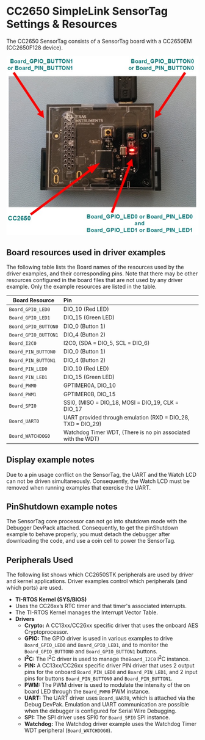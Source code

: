﻿# CC2650 SimpleLink SensorTag Settings & Resources

The CC2650 SensorTag consists of a SensorTag board with a CC2650EM
(CC2650F128 device).

![](./images/CC2650STK.jpg "CC2650 SensorTag")

## Board resources used in driver examples

The following table lists the Board names of the resources used by
the driver examples, and their corresponding pins.  Note that there may be
other resources configured in the board files that are not used by any
driver example.  Only the example resources are listed in the table.

  |Board Resource|Pin|
  |--------------|:---|
  |`Board_GPIO_LED0`|DIO_10 (Red LED)|
  |`Board_GPIO_LED1`|DIO_15 (Green LED)|
  |`Board_GPIO_BUTTON0`|DIO_0 (Button 1)|
  |`Board_GPIO_BUTTON1`|DIO_4 (Button 2)|
  |`Board_I2C0`|I2C0, (SDA = DIO_5, SCL = DIO_6)|
  |`Board_PIN_BUTTON0`|DIO_0 (Button 1)|
  |`Board_PIN_BUTTON1`|DIO_4 (Button 2)|
  |`Board_PIN_LED0`|DIO_10 (Red LED)|
  |`Board_PIN_LED1`|DIO_15 (Green LED)|
  |`Board_PWM0`|GPTIMER0A, DIO_10|
  |`Board_PWM1`|GPTIMER0B, DIO_15|
  |`Board_SPI0`|SSI0, (MISO = DIO_18, MOSI = DIO_19, CLK = DIO_17|
  |`Board_UART0`|UART provided through emulation (RXD = DIO_28, TXD = DIO_29)|
  |`Board_WATCHDOG0`|Watchdog Timer WDT, (There is no pin associated with the WDT)|

## Display example notes

Due to a pin usage conflict on the SensorTag, the UART and the Watch LCD
can not be driven simultaneously. Consequently, the Watch LCD must be removed
when running examples that exercise the UART.

## PinShutdown example notes

The SensorTag core processor can not go into shutdown mode with the Debugger DevPack attached.
Consequently, to get the pinShutdown example to behave properly, you must detach the debugger
after downloading the code, and use a coin cell to power the SensorTag.

## Peripherals Used

The following list shows which CC2650STK peripherals are used by
driver and kernel applications. Driver examples control which peripherals (and which ports) are used.

* __TI-RTOS Kernel (SYS/BIOS)__
* Uses the CC26xx’s RTC timer and that timer's associated interrupts.
* The TI-RTOS Kernel manages the Interrupt Vector Table.
* __Drivers__
    * __Crypto:__ A CC13xx/CC26xx specific driver that uses the onboard AES Cryptoprocessor.
    * __GPIO:__ The GPIO driver is used in various examples to drive `Board_GPIO_LED0` and `Board_GPIO_LED1`, and to monitor the `Board_GPIO_BUTTON0` and `Board_GPIO_BUTTON1` buttons.
    * __I<sup>2</sup>C:__ The I<sup>2</sup>C driver is used to manage the`Board_I2C0` I<sup>2</sup>C instance.
    * __PIN:__ A CC13xx/CC26xx specific driver PIN driver that uses 2 output pins for the onboard `Board_PIN_LED0` and `Board_PIN_LED1`, and 2 input pins for buttons `Board_PIN_BUTTON0` and `Board_PIN_BUTTON1`.
    * __PWM:__ The PWM driver is used to modulate the intensity of the on board LED through the `Board_PWM0` PWM instance.
    * __UART:__ The UART driver uses `Board_UART0`, which is attached via the Debug DevPak. Emulation and UART communication are possible when the debugger is configured for Serial Wire Debugging.
    * __SPI:__ The SPI driver uses SPI0 for `Board_SPI0` SPI instance.
    * __Watchdog:__ The Watchdog driver example uses the Watchdog Timer WDT peripheral (`Board_WATCHDOG0`).


